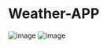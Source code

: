 # Weather-APP
![image](https://github.com/Tanisha60/Weather-APP/assets/89122529/6fa56bb9-a82d-4b87-b1f5-003ac2efdecc)
![image](https://github.com/Tanisha60/Weather-APP/assets/89122529/a289ce23-b636-4eae-9248-2eb421135051)
